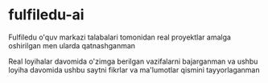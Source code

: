 # fulfiledu-ai

Fulfiledu o'quv markazi talabalari tomonidan real proyektlar amalga oshirilgan men ularda qatnashganman

Real loyihalar davomida o'zimga berilgan vazifalarni bajarganman va ushbu loyiha davomida ushbu saytni fikrlar va ma'lumotlar qismini tayyorlaganman

